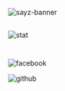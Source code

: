 ![sayz-banner](https://github.com/user-attachments/assets/9a830e85-9b4d-4a8f-9e54-4a19265591b1)
##
![stat](https://github.com/user-attachments/assets/f5ff2e07-5d4e-4c74-b3f1-866599cb3b00)
#
![facebook](https://github.com/user-attachments/assets/4d0f03c5-ad23-420e-bea5-b39ea473eb83)

![github](https://github.com/user-attachments/assets/5192a42c-4984-4498-ab96-8b119ef9feae)
#

